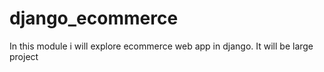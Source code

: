 # django_ecommerce
 In this module i will explore ecommerce web app in django. It will be large project

